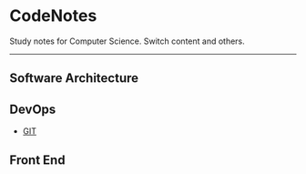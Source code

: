 CodeNotes
======

Study notes for Computer Science.
Switch content and others.

------

Software Architecture
------




DevOps
------

- [GIT](/topics/git/git.md)



Front End
------

